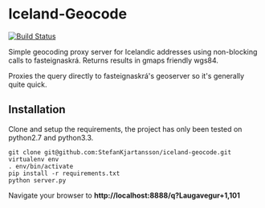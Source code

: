 # Iceland-Geocode

[![Build Status](https://secure.travis-ci.org/StefanKjartansson/iceland-geocode.png)](http://travis-ci.org/StefanKjartansson/iceland-geocode)

Simple geocoding proxy server for Icelandic addresses using non-blocking calls to fasteignaskrá. Returns results in gmaps friendly wgs84.

Proxies the query directly to fasteignaskrá's geoserver so it's generally quite quick.


## Installation

Clone and setup the requirements, the project has only been tested on python2.7 and python3.3.

    git clone git@github.com:StefanKjartansson/iceland-geocode.git
    virtualenv env
    . env/bin/activate
    pip install -r requirements.txt
    python server.py

Navigate your browser to **http://localhost:8888/q?Laugavegur+1,101**
